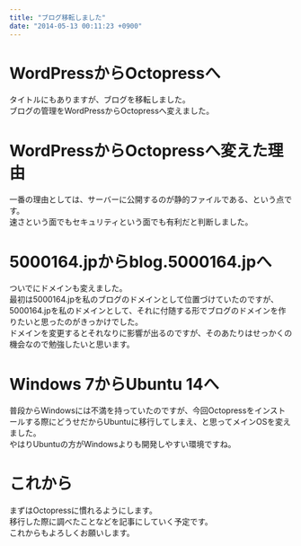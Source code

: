 ```yaml
---
title: "ブログ移転しました"
date: "2014-05-13 00:11:23 +0900"
---
```


# WordPressからOctopressへ
タイトルにもありますが、ブログを移転しました。  
ブログの管理をWordPressからOctopressへ変えました。

# WordPressからOctopressへ変えた理由
一番の理由としては、サーバーに公開するのが静的ファイルである、という点です。  
速さという面でもセキュリティという面でも有利だと判断しました。

# 5000164.jpからblog.5000164.jpへ
ついでにドメインも変えました。  
最初は5000164.jpを私のブログのドメインとして位置づけていたのですが、5000164.jpを私のドメインとして、それに付随する形でブログのドメインを作りたいと思ったのがきっかけでした。  
ドメインを変更するとそれなりに影響が出るのですが、そのあたりはせっかくの機会なので勉強したいと思います。

# Windows 7からUbuntu 14へ
普段からWindowsには不満を持っていたのですが、今回Octopressをインストールする際にどうせだからUbuntuに移行してしまえ、と思ってメインOSを変えました。  
やはりUbuntuの方がWindowsよりも開発しやすい環境ですね。

# これから
まずはOctopressに慣れるようにします。  
移行した際に調べたことなどを記事にしていく予定です。  
これからもよろしくお願いします。

